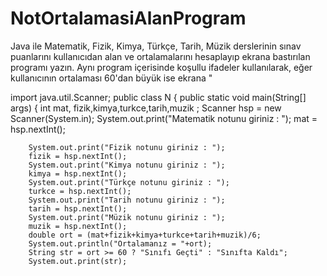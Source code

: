 # NotOrtalamasiAlanProgram
Java ile Matematik, Fizik, Kimya, Türkçe, Tarih, Müzik derslerinin sınav puanlarını kullanıcıdan alan ve ortalamalarını hesaplayıp ekrana bastırılan programı yazın. Aynı program içerisinde koşullu ifadeler kullanılarak, eğer kullanıcının ortalaması 60'dan büyük ise ekrana "


import java.util.Scanner;
public class N {
    public static void main(String[] args) {
int mat, fizik,kimya,turkce,tarih,muzik ;
Scanner hsp = new Scanner(System.in);
System.out.print("Matematik notunu giriniz : ");
mat = hsp.nextInt();

        System.out.print("Fizik notunu giriniz : ");
        fizik = hsp.nextInt();
        System.out.print("Kimya notunu giriniz : ");
        kimya = hsp.nextInt();
        System.out.print("Türkçe notunu giriniz : ");
        turkce = hsp.nextInt();
        System.out.print("Tarih notunu giriniz : ");
        tarih = hsp.nextInt();
        System.out.print("Müzik notunu giriniz : ");
        muzik = hsp.nextInt();
        double ort = (mat+fizik+kimya+turkce+tarih+muzik)/6;
        System.out.println("Ortalamanız = "+ort);
        String str = ort >= 60 ? "Sınıfı Geçti" : "Sınıfta Kaldı";
        System.out.print(str);
